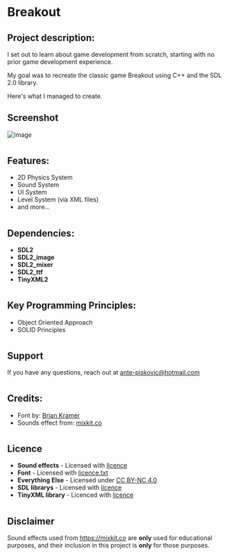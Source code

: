 # Breakout

## Project description:
I set out to learn about game development from scratch, starting with no prior game development experience.

My goal was to recreate the classic game Breakout using C++ and the SDL 2.0 library.

Here's what I managed to create.

## Screenshot
![image](https://github.com/AnteDev00/Breakout/assets/151842550/097db566-f1dd-4473-8c53-7d90fc85f023)
#

## Features:
- 2D Physics System
- Sound System
- UI System
- Level System (via XML files)
- and more...
#

## Dependencies:
- **SDL2**       
- **SDL2_image** 
- **SDL2_mixer** 
- **SDL2_ttf**   
- **TinyXML2**
#

## Key Programming Principles:
- Object Oriented Approach
- SOLID Principles
#
## Support
If you have any questions, reach out at ante-piskovic@hotmail.com
#
## Credits:
- Font by: [Brian Kramer](https://www.pkeod.com/)
- Sounds effect from: [mixkit.co](https://mixkit.co/free-sound-effects/)
#
## Licence
- **Sound effects** - Licensed with [licence](https://mixkit.co/license/#sfxFree)
- **Font** - Licensed with [licence.txt](/Assets/Fonts/NES-Chimera/license.txt)
- **Everything Else** - Licensed under [CC BY-NC 4.0](https://creativecommons.org/licenses/by-nc/4.0/)
- **SDL librarys** - Licensed with [licence](/Include/SDL/licence.txt)
- **TinyXML library** - Licenced with [licence](/Include/tinyXML/licence.txt)
#
## Disclaimer 
Sound effects used from https://mixkit.co are **only** used for educational purposes, and their inclusion in this project is **only** for those purposes.

